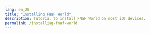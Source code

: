 ```yaml
---
lang: en_US
title: "Installing FNaF World"
description: Tutorial to install FNaF World on most iOS devices.
permalink: /installing-fnaf-world
---
```

